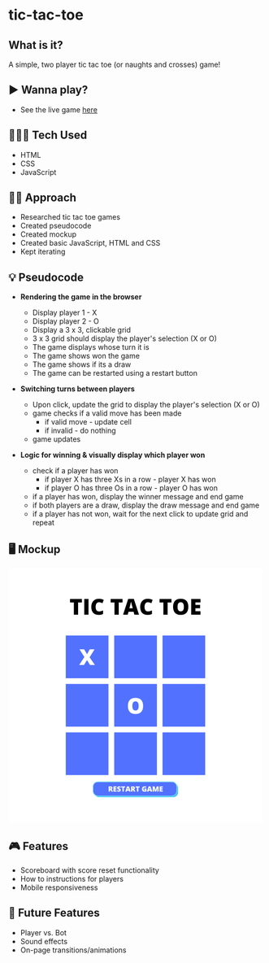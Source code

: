 # tic-tac-toe

## What is it?
A simple, two player tic tac toe (or naughts and crosses) game!

## ▶️ Wanna play?
- See the live game [here](https://kaytawho.github.io/tic-tac-toe/)

## 👩🏾‍💻 Tech Used

-   HTML
-   CSS
-   JavaScript

## ✍🏾 Approach
- Researched tic tac toe games
- Created pseudocode
- Created mockup
- Created basic JavaScript, HTML and CSS
- Kept iterating

## 💡 Pseudocode

- **Rendering the game in the browser**
    - Display player 1 - X
    - Display player 2 - O
    - Display a 3 x 3, clickable grid
    - 3 x 3 grid should display the player's selection (X or O)
    - The game displays whose turn it is
    - The game shows won the game
    - The game shows if its a draw
    - The game can be restarted using a restart button
    
- **Switching turns between players**
    - Upon click, update the grid to display the player's selection (X or O)
    - game checks if a valid move has been made
        - if valid move - update cell
        - if invalid - do nothing
    - game updates
    
- **Logic for winning & visually display which player won**
    - check if a player has won
        - if player X has three Xs in a row - player X has won
        - if player O has three Os in a row - player O has won
    - if a player has won, display the winner message and end game
    - if both players are a draw, display the draw message and end game
    - if a player has not won, wait for the next click to update grid and repeat


## 🖥️ Mockup
![game mockup](tic-tac-toe-mockup.png)

## 🎮 Features
- Scoreboard with score reset functionality
- How to instructions for players
- Mobile responsiveness

## 👾 Future Features
- Player vs. Bot
- Sound effects
- On-page transitions/animations
